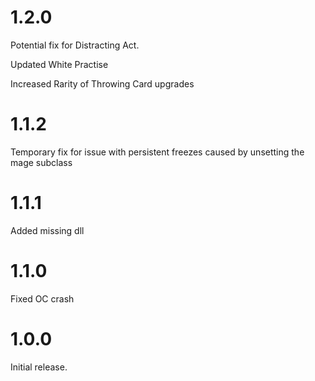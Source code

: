 # 1.2.0

Potential fix for Distracting Act.

Updated White Practise

Increased Rarity of Throwing Card upgrades

# 1.1.2

Temporary fix for issue with persistent freezes caused by unsetting the mage subclass

# 1.1.1

Added missing dll

# 1.1.0

Fixed OC crash

# 1.0.0

Initial release.
